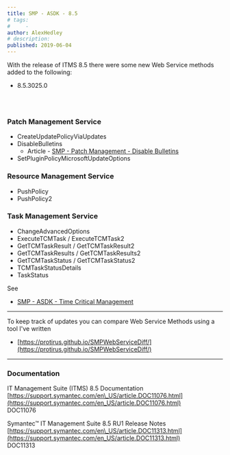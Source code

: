 ```yaml
---
title: SMP - ASDK - 8.5
# tags:
#     - 
author: AlexHedley
# description: 
published: 2019-06-04
---
```


With the release of ITMS 8.5 there were some new Web Service methods added to the following:
  
- 8.5.3025.0

###  
  
### Patch Management Service

- CreateUpdatePolicyViaUpdates
- DisableBulletins
    - Article - [SMP - Patch Management - Disable Bulletins](https://community.broadcom.com/symantecenterprise/viewdocument?DocumentKey=881af20f-9bee-49c7-80ec-8ee9198516fb&amp;CommunityKey=04ead5e9-3643-4118-b853-afa5a58710c6&amp;tab=librarydocuments)
- SetPluginPolicyMicrosoftUpdateOptions

### Resource Management Service

- PushPolicy
- PushPolicy2

### Task Management Service

- ChangeAdvancedOptions
- ExecuteTCMTask / ExecuteTCMTask2
- GetTCMTaskResult / GetTCMTaskResult2
- GetTCMTaskResults / GetTCMTaskResults2
- GetTCMTaskStatus / GetTCMTaskStatus2
- TCMTaskStatusDetails
- TaskStatus

See

- [SMP - ASDK - Time Critical Management](https://community.broadcom.com/symantecenterprise/viewdocument?DocumentKey=234fb0e0-238a-412b-a1e3-290ec29da086&amp;CommunityKey=206bac34-051d-4ea1-b726-4ea8778c1986&amp;tab=librarydocuments)

---
  
To keep track of updates you can compare Web Service Methods using a tool I've written

- [https://protirus.github.io/SMPWebServiceDiff/](https://protirus.github.io/SMPWebServiceDiff/)

---
  
### Documentation
  
IT Management Suite (ITMS) 8.5 Documentation  
[https://support.symantec.com/en\_US/article.DOC11076.html](https://support.symantec.com/en_US/article.DOC11076.html)  
DOC11076
  
Symantec™ IT Management Suite 8.5 RU1 Release Notes  
[https://support.symantec.com/en\_US/article.DOC11313.html](https://support.symantec.com/en_US/article.DOC11313.html)  
DOC11313
